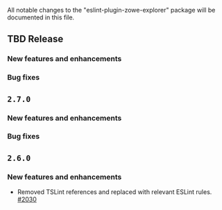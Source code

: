 All notable changes to the "eslint-plugin-zowe-explorer" package will be documented in this file.

## TBD Release

### New features and enhancements

### Bug fixes

## `2.7.0`

### New features and enhancements

### Bug fixes

## `2.6.0`

### New features and enhancements

- Removed TSLint references and replaced with relevant ESLint rules. [#2030](https://github.com/zowe/vscode-extension-for-zowe/issues/2030)
